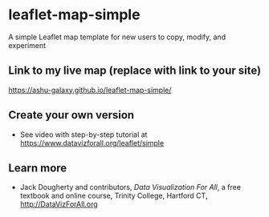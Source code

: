 # leaflet-map-simple
A simple Leaflet map template for new users to copy, modify, and experiment

## Link to my live map (replace with link to your site)

https://ashu-galaxy.github.io/leaflet-map-simple/

## Create your own version
- See video with step-by-step tutorial at https://www.datavizforall.org/leaflet/simple

## Learn more
- Jack Dougherty and contributors, *Data Visualization For All*, a free textbook and online course, Trinity College, Hartford CT, http://DataVizForAll.org
